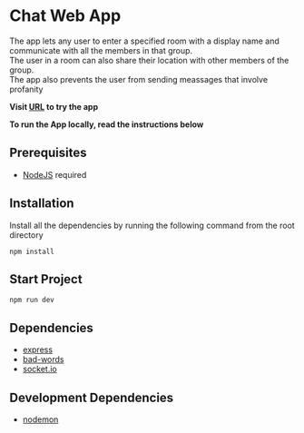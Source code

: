 # Chat Web App

The app lets any user to enter a specified room with a display name and communicate with all the members in that group.  
The user in a room can also share their location with other members of the group.  
The app also prevents the user from sending meassages that involve profanity  

**Visit [URL](https://rish-chat-app.herokuapp.com/) to try the app**

**To run the App locally, read the instructions below**

## Prerequisites
* [NodeJS](https://nodejs.org/) required  

## Installation
Install all the dependencies by running the following command from the root directory  

`npm install`

## Start Project
`npm run dev`

## Dependencies
* [express](https://www.npmjs.com/package/express)
* [bad-words](https://www.npmjs.com/package/bad-words)
* [socket.io](https://www.npmjs.com/package/socket.io)



## Development Dependencies
* [nodemon](https://www.npmjs.com/package/nodemon)
